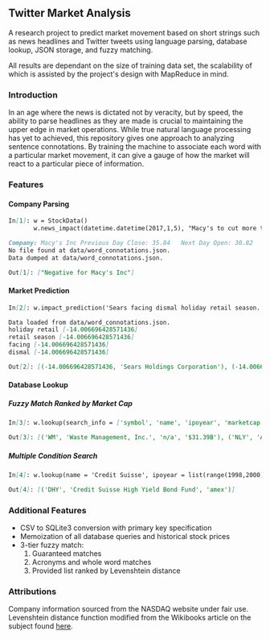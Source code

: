 ## Twitter Market Analysis

A research project to predict market movement based on short strings such as news headlines and Twitter tweets using language parsing, database lookup, JSON storage, and fuzzy matching. 

All results are dependant on the size of training data set, the scalability of which is assisted by the project's design with MapReduce in mind.

### Introduction

In an age where the news is dictated not by veracity, but by speed, the ability to parse headlines as they are made is crucial to maintaining the upper edge in market operations. While true natural language processing has yet to achieved, this repository gives one approach to analyzing sentence connotations. By training the machine to associate each word with a particular market movement, it can give a gauge of how the market will react to a particular piece of information. 

### Features

#### Company Parsing
```markdown
In[1]: w = StockData()
       w.news_impact(datetime.datetime(2017,1,5), "Macy's to cut more than 10,000 jobs, close 68 stores")
```

```markdown
Company: Macy's Inc	Previous Day Close: 35.84	Next Day Open: 30.82	Net Change: -14.006696428571436
No file found at data/word_connotations.json.
Data dumped at data/word_connotations.json.

Out[1]: ["Negative for Macy's Inc"]
```

#### Market Prediction
```markdown
In[2]: w.impact_prediction('Sears facing dismal holiday retail season.')
```

```markdown
Data loaded from data/word_connotations.json.
holiday retail [-14.006696428571436]
retail season [-14.006696428571436]
facing [-14.006696428571436]
dismal [-14.006696428571436]

Out[2]: [(-14.006696428571436, 'Sears Holdings Corporation'), (-14.006696428571436, 'Sears Canada Inc. '), (-14.006696428571436, 'Sears Hometown and Outlet Stores, Inc.')]
```

#### Database Lookup

##### Fuzzy Match Ranked by Market Cap
```markdown
In[3]: w.lookup(search_info = ['symbol', 'name', 'ipoyear', 'marketcap'], name = 'Mgmt')[:2]
```

```markdown
Out[3]: [('WM', 'Waste Management, Inc.', 'n/a', '$31.39B'), ('NLY', 'Annaly Capital Management Inc', 'n/a', '$10.23B')]
```

##### Multiple Condition Search
```markdown
In[4]: w.lookup(name = 'Credit Suisse', ipoyear = list(range(1998,2000)), se = 'amex')
```

```markdown
Out[4]: [('DHY', 'Credit Suisse High Yield Bond Fund', 'amex')]
```

### Additional Features
* CSV to SQLite3 conversion with primary key specification
* Memoization of all database queries and historical stock prices
* 3-tier fuzzy match:
    1. Guaranteed matches
    2. Acronyms and whole word matches
    3. Provided list ranked by Levenshtein distance

### Attributions
Company information sourced from the NASDAQ website under fair use. Levenshtein distance function modified from the Wikibooks article on the subject found [here](https://en.wikibooks.org/wiki/Algorithm_Implementation/Strings/Levenshtein_distance).
